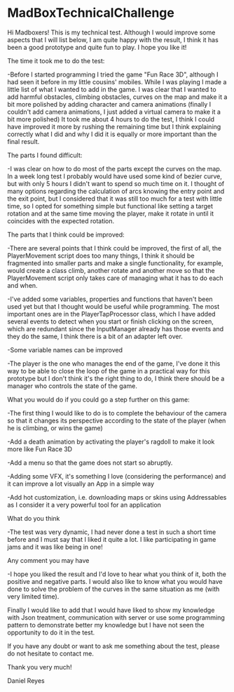# MadBoxTechnicalChallenge

Hi Madboxers!
This is my technical test. Although I would improve some aspects that I will list below, I am quite happy with the result, I think it has been a good prototype and quite fun to play. I hope you like it!

The time it took me to do the test:

-Before I started programming I tried the game "Fun Race 3D", although I had seen it before in my little cousins' mobiles. 
While I was playing I made a little list of what I wanted to add in the game. I was clear that I wanted to add harmful obstacles, climbing obstacles, curves on the map and make it a bit more polished by adding character and camera animations (finally I couldn't add camera animations, I just added a virtual camera to make it a bit more polished)
It took me about 4 hours to do the test, I think I could have improved it more by rushing the remaining time but I think explaining correctly what I did and why I did it is equally or more important than the final result. 

The parts I found difficult:

-I was clear on how to do most of the parts except the curves on the map. In a week long test I probably would have used some kind of bezier curve, but with only 5 hours I didn't want to spend so much time on it. I thought of many options regarding the calculation of arcs knowing the entry point and the exit point, but I considered that it was still too much for a test with little time, so I opted for something simple but functional like setting a target rotation and at the same time moving the player, make it rotate in until it coincides with the expected rotation.

The parts that I think could be improved:

-There are several points that I think could be improved, the first of all, the PlayerMovement script does too many things, I think it should be fragmented into smaller parts and make a single functionality, for example, would create a class climb, another rotate and another move so that the PlayerMovement script only takes care of managing what it has to do each and when.

-I've added some variables, properties and functions that haven't been used yet but that I thought would be useful while programming. The most important ones are in the PlayerTapProcessor class, which I have added several events to detect when you start or finish clicking on the screen, which are redundant since the InputManager already has those events and they do the same, I think there is a bit of an adapter left over.

-Some variable names can be improved

-The player is the one who manages the end of the game, I've done it this way to be able to close the loop of the game in a practical way for this prototype but I don't think it's the right thing to do, I think there should be a manager who controls the state of the game.

What you would do if you could go a step further on this game:

-The first thing I would like to do is to complete the behaviour of the camera so that it changes its perspective according to the state of the player (when he is climbing, or wins the game)

-Add a death animation by activating the player's ragdoll to make it look more like Fun Race 3D

-Add a menu so that the game does not start so abruptly.

-Adding some VFX, it's something I love (considering the performance) and it can improve a lot visually an App in a simple way

-Add hot customization, i.e. downloading maps or skins using Addressables as I consider it a very powerful tool for an application

What do you think

-The test was very dynamic, I had never done a test in such a short time before and I must say that I liked it quite a lot. I like participating in game jams and it was like being in one!

Any comment you may have

-I hope you liked the result and I'd love to hear what you think of it, both the positive and negative parts. I would also like to know what you would have done to solve the problem of the curves in the same situation as me (with very limited time).

Finally I would like to add that I would have liked to show my knowledge with Json treatment, communication with server or use some programming pattern to demonstrate better my knowledge but I have not seen the opportunity to do it in the test.

If you have any doubt or want to ask me something about the test, please do not hesitate to contact me.

Thank you very much!

Daniel Reyes
